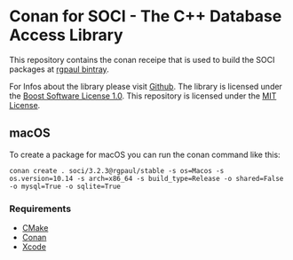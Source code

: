 # Conan for SOCI - The C++ Database Access Library

This repository contains the conan receipe that is used to build the SOCI packages at [rgpaul bintray](https://bintray.com/manromen/rgpaul).

For Infos about the library please visit [Github](https://github.com/SOCI/soci).
The library is licensed under the [Boost Software License 1.0](https://github.com/SOCI/soci/blob/master/LICENSE_1_0.txt).
This repository is licensed under the [MIT License](LICENSE).


## macOS

To create a package for macOS you can run the conan command like this:

`conan create . soci/3.2.3@rgpaul/stable -s os=Macos -s os.version=10.14 -s arch=x86_64 -s build_type=Release -o shared=False -o mysql=True -o sqlite=True`

### Requirements

* [CMake](https://cmake.org/)
* [Conan](https://conan.io/)
* [Xcode](https://developer.apple.com/xcode/)

